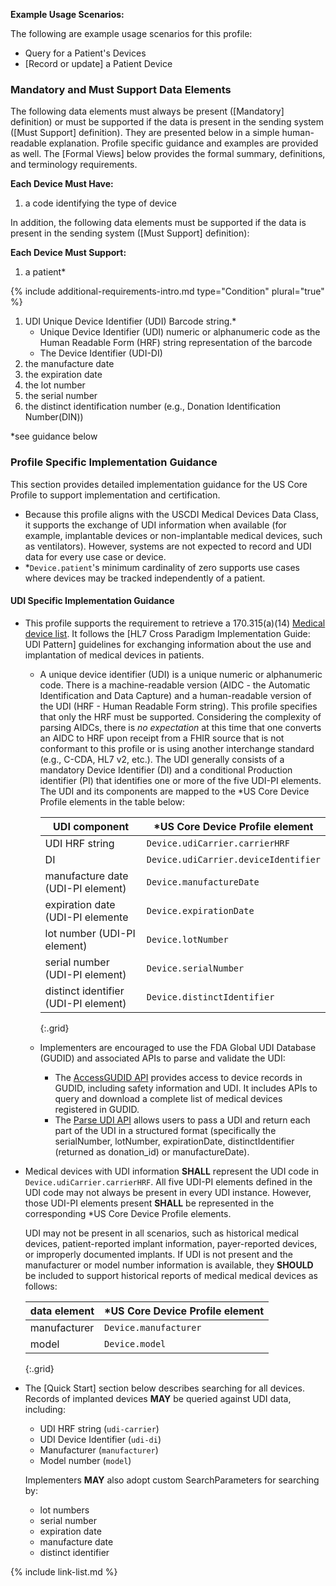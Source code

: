 
**Example Usage Scenarios:**

The following are example usage scenarios for this profile:

-   Query for a Patient's <span class="bg-success" markdown="1">Devices</span><!-- new-content -->
-  [Record or update]  a Patient <span class="bg-success" markdown="1">Device</span><!-- new-content -->

### Mandatory and Must Support Data Elements

The following data elements must always be present ([Mandatory] definition) or must be supported if the data is present in the sending system ([Must Support] definition). They are presented below in a simple human-readable explanation. Profile specific guidance and examples are provided as well. The [Formal Views] below provides the formal summary, definitions, and terminology requirements.

**Each Device Must Have:**

1. a code identifying the type of device

In addition, the following data elements must be supported if the data is present in the sending system ([Must Support] definition):

**Each Device Must Support:**

1. <span class="bg-success" markdown="1">a patient*</span><!-- new-content -->

<div class="bg-success" markdown="1">

{% include additional-requirements-intro.md type="Condition" plural="true" %}

1. UDI Unique Device Identifier (UDI) Barcode string.*
   - Unique Device Identifier (UDI) numeric or alphanumeric code as the Human Readable Form (HRF) string representation of the barcode
   - The Device Identifier (UDI-DI)
2. the manufacture date
3. the expiration date
4. the lot number
5. the serial number
6. the distinct identification number (e.g., Donation
Identification Number(DIN))
</div><!-- new-content -->

*see guidance below

### Profile Specific Implementation Guidance

This section provides detailed implementation guidance for the US Core Profile to support implementation and certification.
<div class="bg-success" markdown="1">

- Because this profile aligns with the USCDI Medical Devices Data Class, it supports the exchange of UDI information when available (for example, implantable devices or non-implantable medical devices, such as ventilators). However, systems are not expected to record and UDI data for every use case or device.
- \*`Device.patient`'s minimum cardinality of zero supports use cases where devices may be tracked independently of a patient.

#### UDI  Specific Implementation Guidance
</div><!-- new-content -->

- This profile supports the requirement to retrieve a 170.315(a)(14) [Medical device list](https://www.healthit.gov/test-method/medical-device-list). It follows the [HL7 Cross Paradigm Implementation Guide: UDI Pattern] guidelines for exchanging information about the use and implantation of medical devices in patients.
  - A unique device identifier (UDI) is a unique numeric or alphanumeric code. There is a machine-readable version (AIDC - the Automatic Identification and Data Capture) and a human-readable version of the UDI (HRF - Human Readable Form string). This profile specifies that only the HRF must be supported. Considering the complexity of parsing AIDCs, there is *no expectation* at this time that one converts an AIDC to HRF upon receipt from a FHIR source that is not conformant to this profile or is using another interchange standard (e.g., C-CDA, HL7 v2, etc.). The UDI generally consists of a mandatory Device Identifier (DI) and a conditional Production identifier (PI) that identifies one or more of the five UDI-PI elements. The UDI and its components are mapped to the *US Core Device Profile elements in the table below:

    |UDI component|*US Core Device Profile element|
    |---|---|
    |UDI HRF string|`Device.udiCarrier.carrierHRF`|
    |DI|`Device.udiCarrier.deviceIdentifier`|
    |manufacture date (UDI-PI element)|`Device.manufactureDate`|
    |expiration date (UDI-PI elemente|`Device.expirationDate`|
    |lot number (UDI-PI element)|`Device.lotNumber`|
    |serial number (UDI-PI element)|`Device.serialNumber`|
    |distinct identifier (UDI-PI element)|`Device.distinctIdentifier`|
    {:.grid}

  -  Implementers are encouraged to use the FDA Global UDI Database (GUDID) and associated APIs to parse and validate the UDI:
      - The [AccessGUDID API](https://www.fda.gov/medical-devices/global-unique-device-identification-database-gudid/accessgudid-public) provides access to device records in GUDID, including safety information and UDI. It includes APIs to query and download a complete list of medical devices registered in GUDID.
      - The [Parse UDI API](https://accessgudid.nlm.nih.gov/resources/developers/parse_udi_api) allows users to pass a UDI and return each part of the UDI in a structured format (specifically the serialNumber, lotNumber, expirationDate, distinctIdentifier (returned as donation_id) or manufactureDate).

- <span class="bg-success" markdown="1">Medical devices</span><!-- new-content --> with UDI information **SHALL** represent the UDI code in `Device.udiCarrier.carrierHRF`. All five UDI-PI elements defined in the UDI code may not always be present in every UDI instance. However, those UDI-PI elements present **SHALL** be represented in the corresponding *US Core Device Profile elements.

   UDI may not be present in all scenarios, such as historical <span class="bg-success" markdown="1">medical devices</span><!-- new-content -->, patient-reported implant information, payer-reported devices, or improperly documented implants. If UDI is not present and the manufacturer or model number information is available, they **SHOULD** be included to support historical reports of medical <span class="bg-success" markdown="1">medical devices</span><!-- new-content --> as follows:

   |data element|*US Core Device Profile element|
   |---|---|
   |manufacturer|`Device.manufacturer`|
   |model|`Device.model`|
   {:.grid}

- The [Quick Start] section below describes searching for all devices. Records of implanted devices **MAY** be queried against UDI data, including:

    - UDI HRF string (`udi-carrier`)
    - UDI Device Identifier (`udi-di`)
    - Manufacturer (`manufacturer`)
    - Model number (`model`)

  Implementers **MAY** also adopt custom SearchParameters for searching by:

    - lot numbers
    - serial number
    - expiration date
    - manufacture date
    - distinct identifier

{% include link-list.md %}
